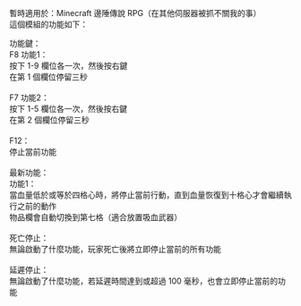 暫時適用於：Minecraft 邊陲傳說 RPG（在其他伺服器被抓不關我的事）<br>
這個模組的功能如下：<br>

功能鍵：<br>
&#09;F8 功能1：<br>
&#09;&#09;按下 1-9 欄位各一次，然後按右鍵<br>
&#09;在第 1 個欄位停留三秒<br>
      <br>
   F7 功能2：<br>
      按下 1-5 欄位各一次，然後按右鍵<br>
      在第 2 個欄位停留三秒<br>
      <br>
   F12：<br>
      停止當前功能<br>
      <br>
最新功能：<br>
   功能1：<br>
      當血量低於或等於四格心時，將停止當前行動，直到血量恢復到十格心才會繼續執行之前的動作<br>
      物品欄會自動切換到第七格（適合放置吸血武器）<br>
      <br>
   死亡停止：<br>
      無論啟動了什麼功能，玩家死亡後將立即停止當前的所有功能<br>
      <br>
   延遲停止：<br>
      無論啟動了什麼功能，若延遲時間達到或超過 100 毫秒，也會立即停止當前的功能
